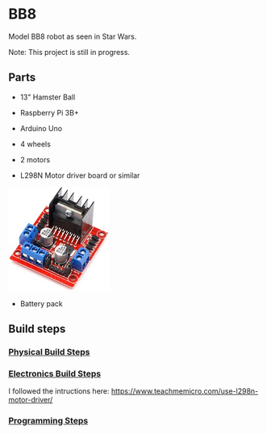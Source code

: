 # BB8
Model BB8 robot as seen in Star Wars. 

Note: This project is still in progress.

## Parts

* 13" Hamster Ball

* Raspberry Pi 3B+

* Arduino Uno

* 4 wheels

* 2 motors

* L298N Motor driver board or similar
<img src = "images/L298N_board.jpg" width = 200>

* Battery pack


## Build steps

### [Physical Build Steps]()

### [Electronics Build Steps]()
I followed the intructions here: https://www.teachmemicro.com/use-l298n-motor-driver/

### [Programming Steps]()
